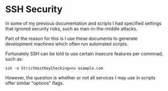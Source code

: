 
# SSH Security

In some of my previous documentation and scripts I had specified settings that ignored security risks, such as man-in-the-middle attacks.

Part of the reason for this is I use these documents to generate development machines which often run automated scripts.

Fortunately SSH can be told to use certain insecure features per commnad, such as:

    ssh -o StrictHostKeyChecking=no example.com

However, the question is whether or not all services I may use in scripts offer similar "options" flags.

